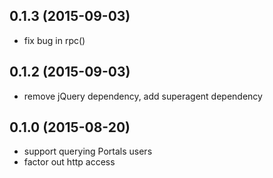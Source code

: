 ## 0.1.3 (2015-09-03)

- fix bug in rpc()

## 0.1.2 (2015-09-03)

- remove jQuery dependency, add superagent dependency

## 0.1.0 (2015-08-20)

- support querying Portals users
- factor out http access
